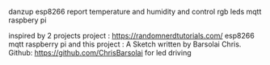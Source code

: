    danzup esp8266  report temperature and humidity and control rgb leds mqtt raspbery pi 
   
inspired by 2 projects project :
 https://randomnerdtutorials.com/
 esp8266 mqtt raspberry pi
 and this project :
 A Sketch written by Barsolai Chris.
 Github: https://github.com/ChrisBarsolai 
 for led driving
